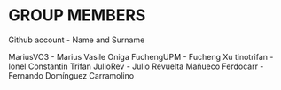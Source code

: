 # GROUP MEMBERS

Github account - Name and Surname

MariusVO3      - Marius Vasile Oniga
FuchengUPM     - Fucheng Xu
tinotrifan     - Ionel Constantin Trifan
JulioRev       - Julio Revuelta Mañueco
Ferdocarr      - Fernando Domínguez Carramolino